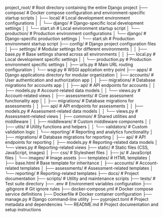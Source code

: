 project_root/                      # Root directory containing the entire Django project
├── compose/                      # Docker compose configuration and environment-specific startup scripts
│   ├── local/                   # Local development environment configurations
│   │   └── django/             # Django-specific local development settings
│   │       └── start.sh        # Local environment startup script
│   └── production/             # Production environment configurations
│       └── django/            # Django-specific production settings
│           └── start.sh       # Production environment startup script
├── config/                     # Django project configuration files
│   ├── settings/              # Modular settings for different environments
│   │   ├── base.py           # Base settings shared across all environments
│   │   ├── local.py          # Local development specific settings
│   │   └── production.py     # Production environment specific settings
│   ├── urls.py               # Main URL routing configuration
│   └── wsgi.py               # WSGI application entry point
├── apps/                      # Django applications directory for modular organization
│   ├── accounts/             # User authentication and authorization app
│   │   ├── migrations/       # Database migrations for accounts app
│   │   ├── api/             # API endpoints for accounts
│   │   ├── models.py        # Account-related data models
│   │   └── views.py         # Account-related views
│   ├── assessments/         # Core assessment functionality app
│   │   ├── migrations/      # Database migrations for assessments
│   │   ├── api/            # API endpoints for assessments
│   │   ├── models.py       # Assessment-related data models
│   │   └── views.py        # Assessment-related views
│   ├── common/             # Shared utilities and middleware
│   │   ├── middleware/     # Custom middleware components
│   │   ├── utils/         # Utility functions and helpers
│   │   └── validators/    # Custom validation logic
│   └── reporting/         # Reporting and analytics functionality
│       ├── migrations/    # Database migrations for reporting
│       ├── api/          # API endpoints for reporting
│       ├── models.py     # Reporting-related data models
│       └── views.py      # Reporting-related views
├── static/               # Static files (CSS, JavaScript, images)
│   ├── css/            # Stylesheet files
│   ├── js/            # JavaScript files
│   └── images/        # Image assets
├── templates/          # HTML templates
│   ├── base.html      # Base template for inheritance
│   ├── accounts/      # Account-related templates
│   ├── assessments/   # Assessment-related templates
│   └── reporting/     # Reporting-related templates
├── docs/              # Project documentation
├── scripts/           # Utility and maintenance scripts
├── tests/            # Test suite directory
├── .env             # Environment variables configuration
├── .gitignore      # Git ignore rules
├── docker-compose.yml  # Docker compose service definitions
├── Dockerfile      # Docker container configuration
├── manage.py      # Django command-line utility
├── pyproject.toml # Project metadata and dependencies
└── README.md     # Project documentation and setup instructions
